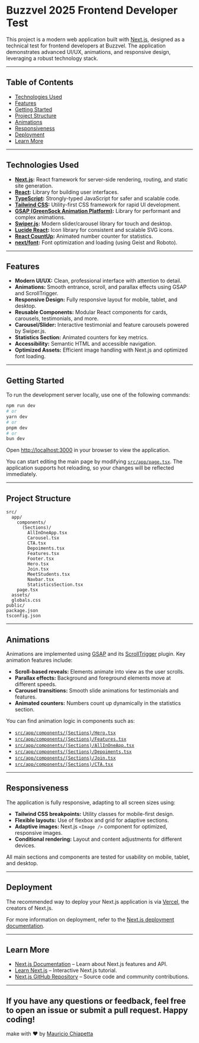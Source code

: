 # Buzzvel 2025 Frontend Developer Test

This project is a modern web application built with [Next.js](https://nextjs.org), designed as a technical test for frontend developers at Buzzvel. The application demonstrates advanced UI/UX, animations, and responsive design, leveraging a robust technology stack.

---

## Table of Contents

- [Technologies Used](#technologies-used)
- [Features](#features)
- [Getting Started](#getting-started)
- [Project Structure](#project-structure)
- [Animations](#animations)
- [Responsiveness](#responsiveness)
- [Deployment](#deployment)
- [Learn More](#learn-more)

---

## Technologies Used

- **[Next.js](https://nextjs.org/):** React framework for server-side rendering, routing, and static site generation.
- **[React](https://react.dev/):** Library for building user interfaces.
- **[TypeScript](https://www.typescriptlang.org/):** Strongly-typed JavaScript for safer and scalable code.
- **[Tailwind CSS](https://tailwindcss.com/):** Utility-first CSS framework for rapid UI development.
- **[GSAP (GreenSock Animation Platform)](https://gsap.com/):** Library for performant and complex animations.
- **[Swiper.js](https://swiperjs.com/):** Modern slider/carousel library for touch and desktop.
- **[Lucide React](https://lucide.dev/):** Icon library for consistent and scalable SVG icons.
- **[React CountUp](https://www.npmjs.com/package/react-countup):** Animated number counter for statistics.
- **[next/font](https://nextjs.org/docs/app/building-your-application/optimizing/fonts):** Font optimization and loading (using Geist and Roboto).

---

## Features

- **Modern UI/UX:** Clean, professional interface with attention to detail.
- **Animations:** Smooth entrance, scroll, and parallax effects using GSAP and ScrollTrigger.
- **Responsive Design:** Fully responsive layout for mobile, tablet, and desktop.
- **Reusable Components:** Modular React components for cards, carousels, testimonials, and more.
- **Carousel/Slider:** Interactive testimonial and feature carousels powered by Swiper.js.
- **Statistics Section:** Animated counters for key metrics.
- **Accessibility:** Semantic HTML and accessible navigation.
- **Optimized Assets:** Efficient image handling with Next.js and optimized font loading.

---

## Getting Started

To run the development server locally, use one of the following commands:

```bash
npm run dev
# or
yarn dev
# or
pnpm dev
# or
bun dev
```

Open [http://localhost:3000](http://localhost:3000) in your browser to view the application.

You can start editing the main page by modifying [`src/app/page.tsx`](src/app/page.tsx). The application supports hot reloading, so your changes will be reflected immediately.

---

## Project Structure

```
src/
  app/
    components/
      (Sections)/
        AllInOneApp.tsx
        Carousel.tsx
        CTA.tsx
        Depoiments.tsx
        Features.tsx
        Footer.tsx
        Hero.tsx
        Join.tsx
        MeetStudents.tsx
        Navbar.tsx
        StatisticsSection.tsx
    page.tsx
  assets/
  globals.css
public/
package.json
tsconfig.json
```

---

## Animations

Animations are implemented using [GSAP](https://gsap.com/) and its [ScrollTrigger](https://gsap.com/scrolltrigger/) plugin. Key animation features include:

- **Scroll-based reveals:** Elements animate into view as the user scrolls.
- **Parallax effects:** Background and foreground elements move at different speeds.
- **Carousel transitions:** Smooth slide animations for testimonials and features.
- **Animated counters:** Numbers count up dynamically in the statistics section.

You can find animation logic in components such as:
- [`src/app/components/(Sections)/Hero.tsx`](src/app/components/(Sections)/Hero.tsx)
- [`src/app/components/(Sections)/Features.tsx`](src/app/components/(Sections)/Features.tsx)
- [`src/app/components/(Sections)/AllInOneApp.tsx`](src/app/components/(Sections)/AllInOneApp.tsx)
- [`src/app/components/(Sections)/Depoiments.tsx`](src/app/components/(Sections)/Depoiments.tsx)
- [`src/app/components/(Sections)/Join.tsx`](src/app/components/(Sections)/Join.tsx)
- [`src/app/components/(Sections)/CTA.tsx`](src/app/components/(Sections)/CTA.tsx)

---

## Responsiveness

The application is fully responsive, adapting to all screen sizes using:

- **Tailwind CSS breakpoints:** Utility classes for mobile-first design.
- **Flexible layouts:** Use of flexbox and grid for adaptive sections.
- **Adaptive images:** Next.js `<Image />` component for optimized, responsive images.
- **Conditional rendering:** Layout and content adjustments for different devices.

All main sections and components are tested for usability on mobile, tablet, and desktop.

---

## Deployment

The recommended way to deploy your Next.js application is via [Vercel](https://vercel.com/new?utm_medium=default-template&filter=next.js&utm_source=create-next-app&utm_campaign=create-next-app-readme), the creators of Next.js.

For more information on deployment, refer to the [Next.js deployment documentation](https://nextjs.org/docs/app/building-your-application/deploying).

---

## Learn More

- [Next.js Documentation](https://nextjs.org/docs) – Learn about Next.js features and API.
- [Learn Next.js](https://nextjs.org/learn) – Interactive Next.js tutorial.
- [Next.js GitHub Repository](https://github.com/vercel/next.js) – Source code and community contributions.

---

If you have any questions or feedback, feel free to open an issue or submit a pull request. Happy coding!
---
make with ❤️ by [Mauricio Chiapetta](https://github.com/Mauricio-Chiapetta)
